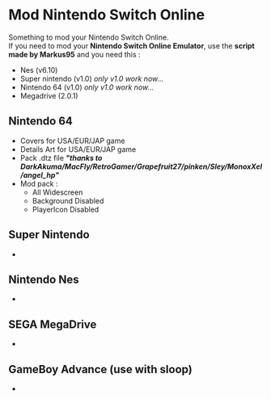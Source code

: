 # Mod Nintendo Switch Online
Something to mod your Nintendo Switch Online.  
If you need to mod your __Nintendo Switch Online Emulator__, use the __script made by Markus95__ and you need this :
* Nes (v6.10)
* Super nintendo (v1.0) _only v1.0 work now..._
* Nintendo 64 (v1.0) _only v1.0 work now..._
* Megadrive (2.0.1)

## Nintendo 64
* Covers for USA/EUR/JAP game
* Details Art for USA/EUR/JAP game
* Pack .dtz file ___"thanks to DarkAkuma/MacFly/RetroGamer/Grapefruit27/pinken/Sley/MonoxXel/angel_hp"___
* Mod pack :
  * All Widescreen
  * Background Disabled
  * PlayerIcon Disabled

## Super Nintendo
*

## Nintendo Nes
*

## SEGA MegaDrive
*

## GameBoy Advance (use with sloop)
*
